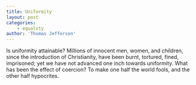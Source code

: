 ```yaml
---
title: Uniformity
layout: post
categories:
    - equality
author: 'Thomas Jefferson'
---
```


Is uniformity attainable? Millions of innocent men, women, and children, since the introduction of Christianity, have been burnt, tortured, fined, imprisoned; yet we have not advanced one inch towards uniformity. What has been the effect of coercion? To make one half the world fools, and the other half hypocrites.